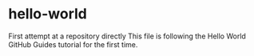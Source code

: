 # hello-world
First attempt at a repository directly
This file is following the Hello World GitHub Guides tutorial for the first time.
